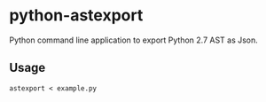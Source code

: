 python-astexport
================

Python command line application to export Python 2.7 AST as Json.

## Usage

```
astexport < example.py
```

